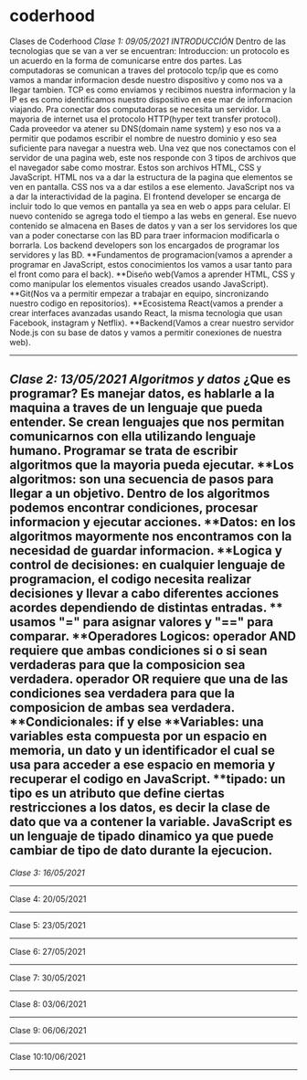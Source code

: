 # coderhood
Clases de Coderhood
*Clase 1: 09/05/2021 INTRODUCCIÓN*
Dentro de las tecnologias que se van a ver se encuentran:
Introduccion:
un protocolo es un acuerdo en la forma de comunicarse entre dos partes. Las computadoras se comunican a traves del protocolo tcp/ip que es como vamos a mandar informacion desde nuestro dispositivo y como nos va a llegar tambien. TCP es como enviamos y recibimos nuestra informacion y la IP es es como identificamos nuestro dispositivo en ese mar de informacion viajando. Pra conectar dos computadoras se necesita un servidor. La mayoria de internet usa el protocolo HTTP(hyper text transfer protocol). Cada proveedor va atener su DNS(domain name system) y eso nos va a permitir que podamos escribir el nombre de nuestro dominio y eso sea suficiente para navegar a nuestra web. Una vez que nos conectamos con el servidor de una pagina web, este nos responde con 3 tipos de archivos que el navegador sabe como mostrar. Estos son archivos HTML, CSS y JavaScript. HTML nos va a dar la estructura de la pagina que elementos se ven en pantalla. CSS nos va a dar estilos a ese elemento. JavaScript nos va a dar la interactividad de la pagina. El frontend developer se encarga de incluir todo lo que vemos en pantalla ya sea en web o apps para celular. El nuevo contenido se agrega todo el tiempo a las webs en general. Ese nuevo contenido se almacena en Bases de datos y van a ser los servidores los que van a poder conectarse con las BD para traer informacion modificarla o borrarla. Los backend developers son los encargados de programar los servidores y las BD. 
**Fundamentos de programacion(vamos a aprender a programar en JavaScript, estos conocimientos los vamos a usar tanto para el front como para el back).
**Diseño web(Vamos a aprender HTML, CSS y como manipular los elementos visuales creados usando JavaScript).
**Git(Nos va a permitir empezar a trabajar en equipo, sincronizando nuestro codigo en repositorios).
**Ecosistema React(vamos a prender a crear interfaces avanzadas usando React, la misma tecnologia que usan Facebook, instagram y Netflix).
**Backend(Vamos a crear nuestro servidor Node.js con su base de datos y vamos a permitir conexiones de nuestra web).

---------------------------------------------------------------------------------------------------------------------------------------------------------
*Clase 2: 13/05/2021 Algoritmos y datos*
¿Que es programar? Es manejar datos, es hablarle a la maquina a traves de un lenguaje que pueda entender. Se crean lenguajes que nos permitan comunicarnos con ella utilizando lenguaje humano. Programar se trata de escribir algoritmos que la mayoria pueda ejecutar. 
**Los algoritmos: son una secuencia de pasos para llegar a un objetivo. Dentro de los algoritmos podemos encontrar condiciones, procesar informacion y ejecutar acciones. 
**Datos: en los algoritmos mayormente nos encontramos con la necesidad de guardar informacion.
**Logica y control de decisiones: en cualquier lenguaje de programacion, el codigo necesita realizar decisiones y llevar a cabo diferentes acciones acordes dependiendo de distintas entradas.
** usamos "=" para asignar valores y "==" para comparar. 
**Operadores Logicos: operador AND requiere que ambas condiciones si o si sean verdaderas para que la composicion sea verdadera. operador OR requiere que una de las condiciones sea verdadera para que la composicion de ambas sea verdadera.
**Condicionales: if y else
**Variables: una variables esta compuesta por un espacio en memoria, un dato y un identificador el cual se usa para acceder a ese espacio en memoria y recuperar el codigo en JavaScript.
**tipado: un tipo es un atributo que define ciertas restricciones a los datos, es decir la clase de dato que va a contener la variable. JavaScript es un lenguaje de tipado dinamico ya que puede cambiar de tipo de dato durante la ejecucion.
---------------------------------------------------------------------------------------------------------------------------------------------------------
*Clase 3: 16/05/2021*

---------------------------------------------------------------------------------------------------------------------------------------------------------
Clase 4: 20/05/2021

---------------------------------------------------------------------------------------------------------------------------------------------------------
Clase 5: 23/05/2021

---------------------------------------------------------------------------------------------------------------------------------------------------------
Clase 6: 27/05/2021

---------------------------------------------------------------------------------------------------------------------------------------------------------
Clase 7: 30/05/2021

---------------------------------------------------------------------------------------------------------------------------------------------------------
Clase 8: 03/06/2021

---------------------------------------------------------------------------------------------------------------------------------------------------------
Clase 9: 06/06/2021

---------------------------------------------------------------------------------------------------------------------------------------------------------
Clase 10:10/06/2021

---------------------------------------------------------------------------------------------------------------------------------------------------------
